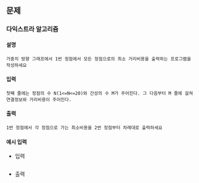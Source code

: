 ## 문제

###  다익스트라 알고리즘

#### 설명
```
가중치 방향 그래프에서 1번 정점에서 모든 정점으로의 최소 거리비용을 출력하는 프로그램을 작성하세요
```

#### 입력
```
첫째 줄에는 정점의 수 N(1<=N<=20)와 간성의 수 M가 주어진다. 그 다음부터 M 줄에 걸쳐 연결정보와 거리비용이 주어진다.
```

#### 출력
```
1번 정점에서 각 정점으로 가는 최소비용을 2번 정점부터 차례대로 출력하세요
```

#### 예시 입력
- 입력
    ```
    
    ```
- 출력
    ```
   
  ```
